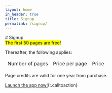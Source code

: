 ```yaml
---
layout: home
in_header: true
title: Signup
permalink: /signup/
---
```

<div class="divider">
# Signup
</div>

<div class="section">

<span style="background:yellow">
The first 50 pages are free!
</span>

Thereafter, the following applies:

<table>
    <thead>
      <tr>
        <td>Number of pages</td>
        <td>Price per page</td>
        <td>Price</td>
      </tr>
    </thead>
    <tbody id="pricinglist">
  <!--Generated list items will go here-->
    </tbody>
</table>

<script id="template-list-item" type="text/template">
<tr>
  <td>
    -nop-
  </td>
  <td>
    -ppp-p
  </td>
  <td>
   £-price-
  </td>
</tr>
</script>


Page credits are valid for one year from purchase.

[Launch the app now!](https://my.pdfcrun.ch/){:.calltoaction}

</div>


<script type="text/javascript">
var pricing_data = 'https://cdn.pdfcrun.ch/pricing/v1.json';
var template = document.getElementById("template-list-item");
var templateHtml = template.innerHTML;

      
// get new XHR object
var newXHR = new XMLHttpRequest();

// bind our event listener to the "load" event.
// "load" is fired when the response to our request is completed and without error.
newXHR.addEventListener( 'load', reqListener );

newXHR.open( 'GET', pricing_data );

// send it off!
newXHR.send();

// Function to generate and returns the HTML.
// Accepts an object as a parameter
function reqListener() {
  var dataObject = JSON.parse(this.response);
  var listHtml = "";

  var thresholds = dataObject.thresholds;
  for (var i=0; i<thresholds.length; i++) {
    var line = thresholds[i];
    var nop = line['nop'];
    var ppp = line['ppp'];
    var price = nop * ppp / 100;
    listHtml += templateHtml
      .replace(/-ppp-/g, ppp)
      .replace(/-nop-/g, nop.toLocaleString())
      .replace(/-price-/g, price);
  }

  document.getElementById("pricinglist").innerHTML = listHtml; 
}
</script>
